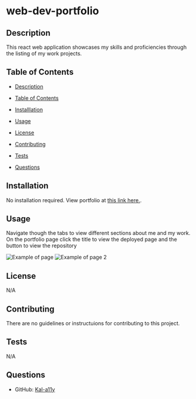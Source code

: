 # web-dev-portfolio
## Description

  This react web application showcases my skills and proficiencies through the listing of my work projects. 

  ## Table of Contents 

  - [Description](#description)

  - [Table of Contents](#table-of-contents)

  - [Installlation](#installlation)

  - [Usage](#usage)

  - [License](#license)

  - [Contributing](#contributing)

  - [Tests](#tests)

  - [Questions](#questions) 


  ## Installation

  No installation required. View portfolio at [this link here.](https://luminous-cannoli-028a97.netlify.app/).

  ## Usage

  Navigate though the tabs to view different sections about me and my work. On the portfolio page click the title to view the deployed page and the button to view the repository

  ![Example of page]()
  ![Example of page 2]()

  ## License

  N/A

  ## Contributing

  There are no guidelines or instructuions for contributing to this project.

  ## Tests

  N/A

  ## Questions

  - GitHub: [Kal-a11y](https://github.com/Kal-a11y/)